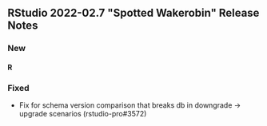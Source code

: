 ## RStudio 2022-02.7 "Spotted Wakerobin" Release Notes

### New

#### R

### Fixed

* Fix for schema version comparison that breaks db in downgrade -> upgrade scenarios (rstudio-pro#3572)